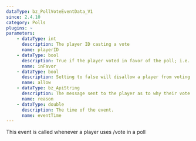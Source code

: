 ```yaml
---
dataType: bz_PollVoteEventData_V1
since: 2.4.10
category: Polls
plugins: ~
parameters:
    - dataType: int
      description: The player ID casting a vote
      name: playerID
    - dataType: bool
      description: True if the player voted in favor of the poll; i.e. /vote yes
      name: inFavor
    - dataType: bool
      description: Setting to false will disallow a player from voting
      name: allow
    - dataType: bz_ApiString
      description: The message sent to the player as to why their vote wasn't cast
      name: reason
    - dataType: double
      description: The time of the event.
      name: eventTime
---
```


This event is called whenever a player uses /vote in a poll
